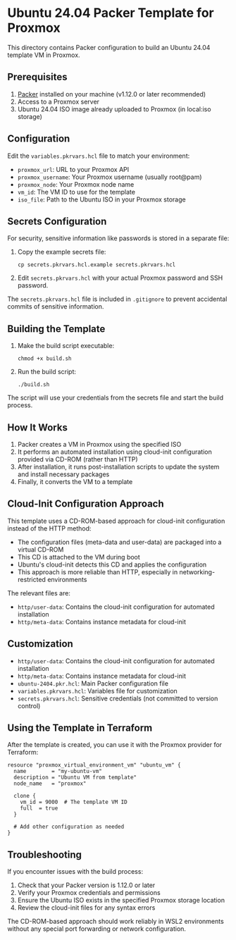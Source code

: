 # Ubuntu 24.04 Packer Template for Proxmox

This directory contains Packer configuration to build an Ubuntu 24.04 template VM in Proxmox.

## Prerequisites

1. [Packer](https://www.packer.io/downloads) installed on your machine (v1.12.0 or later recommended)
2. Access to a Proxmox server
3. Ubuntu 24.04 ISO image already uploaded to Proxmox (in local:iso storage)

## Configuration

Edit the `variables.pkrvars.hcl` file to match your environment:

- `proxmox_url`: URL to your Proxmox API
- `proxmox_username`: Your Proxmox username (usually root@pam)
- `proxmox_node`: Your Proxmox node name
- `vm_id`: The VM ID to use for the template
- `iso_file`: Path to the Ubuntu ISO in your Proxmox storage

## Secrets Configuration

For security, sensitive information like passwords is stored in a separate file:

1. Copy the example secrets file:
   ```
   cp secrets.pkrvars.hcl.example secrets.pkrvars.hcl
   ```

2. Edit `secrets.pkrvars.hcl` with your actual Proxmox password and SSH password.

The `secrets.pkrvars.hcl` file is included in `.gitignore` to prevent accidental commits of sensitive information.

## Building the Template

1. Make the build script executable:
   ```
   chmod +x build.sh
   ```

2. Run the build script:
   ```
   ./build.sh
   ```

The script will use your credentials from the secrets file and start the build process.

## How It Works

1. Packer creates a VM in Proxmox using the specified ISO
2. It performs an automated installation using cloud-init configuration provided via CD-ROM (rather than HTTP)
3. After installation, it runs post-installation scripts to update the system and install necessary packages
4. Finally, it converts the VM to a template

## Cloud-Init Configuration Approach

This template uses a CD-ROM-based approach for cloud-init configuration instead of the HTTP method:

- The configuration files (meta-data and user-data) are packaged into a virtual CD-ROM
- This CD is attached to the VM during boot
- Ubuntu's cloud-init detects this CD and applies the configuration
- This approach is more reliable than HTTP, especially in networking-restricted environments

The relevant files are:
- `http/user-data`: Contains the cloud-init configuration for automated installation
- `http/meta-data`: Contains instance metadata for cloud-init

## Customization

- `http/user-data`: Contains the cloud-init configuration for automated installation
- `http/meta-data`: Contains instance metadata for cloud-init
- `ubuntu-2404.pkr.hcl`: Main Packer configuration file
- `variables.pkrvars.hcl`: Variables file for customization
- `secrets.pkrvars.hcl`: Sensitive credentials (not committed to version control)

## Using the Template in Terraform

After the template is created, you can use it with the Proxmox provider for Terraform:

```hcl
resource "proxmox_virtual_environment_vm" "ubuntu_vm" {
  name        = "my-ubuntu-vm"
  description = "Ubuntu VM from template"
  node_name   = "proxmox"
  
  clone {
    vm_id = 9000  # The template VM ID
    full  = true
  }
  
  # Add other configuration as needed
}
```

## Troubleshooting

If you encounter issues with the build process:

1. Check that your Packer version is 1.12.0 or later
2. Verify your Proxmox credentials and permissions
3. Ensure the Ubuntu ISO exists in the specified Proxmox storage location
4. Review the cloud-init files for any syntax errors

The CD-ROM-based approach should work reliably in WSL2 environments without any special port forwarding or network configuration. 